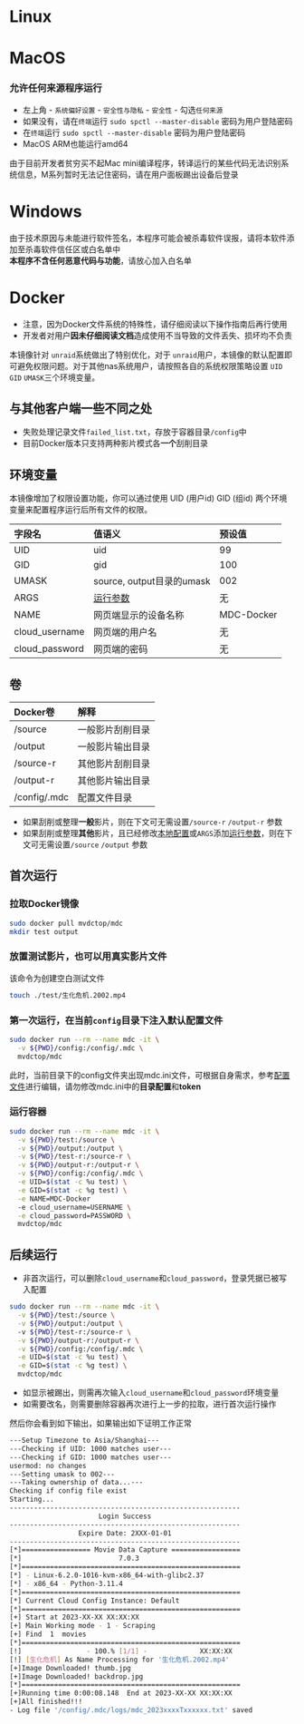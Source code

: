 # Linux

# MacOS
### 允许任何来源程序运行
* 左上角 - `系统偏好设置` - `安全性与隐私` - `安全性` - 勾选`任何来源`
* 如果没有，请在`终端`运行 `sudo spctl --master-disable` 密码为用户登陆密码
* 在`终端`运行 `sudo spctl --master-disable` 密码为用户登陆密码
* MacOS ARM也能运行amd64

由于目前开发者贫穷买不起Mac mini编译程序，转译运行的某些代码无法识别系统信息，M系列暂时无法记住密码，请在用户面板踢出设备后登录

# Windows
由于技术原因与未能进行软件签名，本程序可能会被杀毒软件误报，请将本软件添加至杀毒软件信任区或白名单中  
**本程序不含任何恶意代码与功能**，请放心加入白名单

# Docker
* 注意，因为Docker文件系统的特殊性，请仔细阅读以下操作指南后再行使用
* 开发者对用户**因未仔细阅读文档**造成使用不当导致的文件丢失、损坏均不负责


本镜像针对 `unraid`系统做出了特别优化，对于 `unraid`用户，本镜像的默认配置即可避免权限问题。对于其他nas系统用户，请按照各自的系统权限策略设置 `UID` `GID` `UMASK`三个环境变量。

## 与其他客户端一些不同之处
* 失败处理记录文件`failed_list.txt`，存放于容器目录`/config`中
* 目前Docker版本只支持两种影片模式各**一个**刮削目录

## 环境变量

本镜像增加了权限设置功能，你可以通过使用 UID (用户id) GID (组id) 两个环境变量来配置程序运行后所有文件的权限。

| 字段名            | 值语义                        | 预设值        |
|:---------------|:---------------------------|:-----------|
| UID            | uid                        | 99         |
| GID            | gid                        | 100        |
| UMASK          | source, output目录的umask     | 002        |
| ARGS           | [运行参数](/chs/cli.html#运行参数) | 无          |
| NAME           | 网页端显示的设备名称                 | MDC-Docker |
| cloud_username | 网页端的用户名                    | 无          |
| cloud_password | 网页端的密码                     | 无          |

## 卷
| Docker卷 | 解释 |
| :--- | :----|
| /source      | 一般影片刮削目录 |
| /output      | 一般影片输出目录 |
| /source-r    | 其他影片刮削目录 |
| /output-r    | 其他影片输出目录 |
| /config/.mdc |  配置文件目录 |

* 如果刮削或整理**一般**影片，则在下文可无需设置`/source-r` `/output-r` 参数
* 如果刮削或整理**其他**影片，且已经修改[本地配置](/chs/client_configuration.html)或`ARGS`添加[运行参数](/chs/cli.html#运行参数)，则在下文可无需设置`/source` `/output` 参数

## 首次运行


### 拉取Docker镜像
```sh
sudo docker pull mvdctop/mdc
mkdir test output
```

### 放置测试影片，也可以用真实影片文件
该命令为创建空白测试文件
```sh
touch ./test/生化危机.2002.mp4
```

### 第一次运行，在当前`config`目录下注入默认配置文件
```sh
sudo docker run --rm --name mdc -it \
  -v ${PWD}/config:/config/.mdc \
  mvdctop/mdc
```

此时，当前目录下的config文件夹出现mdc.ini文件，可根据自身需求，参考[配置文件](https://docs.mvdc.top/chs/cli.html)进行编辑，请勿修改mdc.ini中的**目录配置**和**token**

### 运行容器
```sh
sudo docker run --rm --name mdc -it \
  -v ${PWD}/test:/source \
  -v ${PWD}/output:/output \
  -v ${PWD}/test-r:/source-r \
  -v ${PWD}/output-r:/output-r \
  -v ${PWD}/config:/config/.mdc \
  -e UID=$(stat -c %u test) \
  -e GID=$(stat -c %g test) \
  -e NAME=MDC-Docker
  -e cloud_username=USERNAME \
  -e cloud_password=PASSWORD \
  mvdctop/mdc
```


## 后续运行
* 非首次运行，可以删除`cloud_username`和`cloud_password`，登录凭据已被写入配置
```sh
sudo docker run --rm --name mdc -it \
  -v ${PWD}/test:/source \
  -v ${PWD}/output:/output \  
  -v ${PWD}/test-r:/source-r \
  -v ${PWD}/output-r:/output-r \
  -v ${PWD}/config:/config/.mdc \
  -e UID=$(stat -c %u test) \
  -e GID=$(stat -c %g test) \
  mvdctop/mdc
```

* 如显示被踢出，则需再次输入`cloud_username`和`cloud_password`环境变量
* 如需要改名，则需要删除容器再次进行上一步的拉取，进行首次运行操作

然后你会看到如下输出，如果输出如下证明工作正常

```sh
---Setup Timezone to Asia/Shanghai---
---Checking if UID: 1000 matches user---
---Checking if GID: 1000 matches user---
usermod: no changes
---Setting umask to 002---
---Taking ownership of data...---
Checking if config file exist
Starting...
---------------------------------------------------------
                      Login Success
---------------------------------------------------------
                 Expire Date: 2XXX-01-01
---------------------------------------------------------
[*]================= Movie Data Capture =================
[*]                        7.0.3
[*]======================================================
[*] - Linux-6.2.0-1016-kvm-x86_64-with-glibc2.37
[*] - x86_64 - Python-3.11.4
[*]======================================================
[*] Current Cloud Config Instance: Default
[*]======================================================
[+] Start at 2023-XX-XX XX:XX:XX
[+] Main Working mode - 1 - Scraping
[+] Find  1  movies
[*]======================================================
[!]                - 100.% [1/1] -             XX:XX:XX
[!] [生化危机] As Name Processing for '生化危机.2002.mp4'
[+]Image Downloaded! thumb.jpg
[+]Image Downloaded! backdrop.jpg
[*]======================================================
[+]Running time 0:00:08.148  End at 2023-XX-XX XX:XX:XX
[+]All finished!!!
- Log file '/config/.mdc/logs/mdc_2023xxxxTxxxxxx.txt' saved
```


